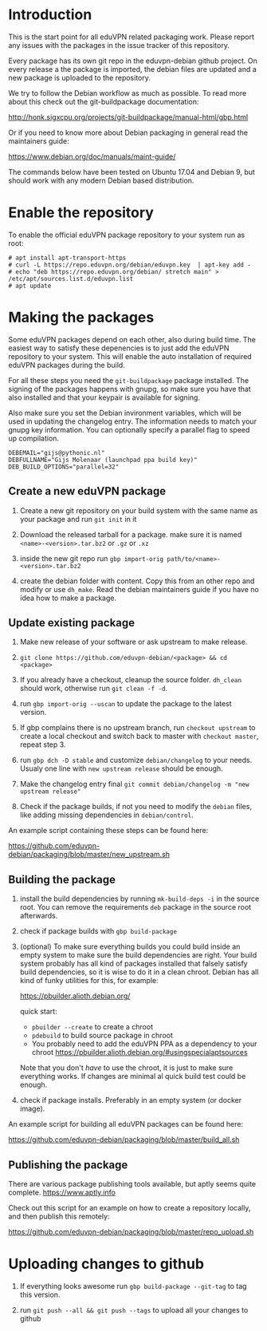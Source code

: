 Introduction
============

This is the start point for all eduVPN related packaging work. Please report any issues with
the packages in the issue tracker of this repository.

Every package has its own git repo in the eduvpn-debian github project. On every release
a the package is imported, the debian files are updated and a new package is uploaded to the repository.

We try to follow the Debian workflow as much as possible. To read more about this check out the
git-buildpackage documentation:

http://honk.sigxcpu.org/projects/git-buildpackage/manual-html/gbp.html

Or if you need to know more about Debian packaging in general read the maintainers guide:

https://www.debian.org/doc/manuals/maint-guide/

The commands below have been tested on Ubuntu 17.04 and Debian 9, but should work with any
modern Debian based distribution.

Enable the repository
=====================

To enable the official eduVPN package repository to your system run as root:

```
# apt install apt-transport-https
# curl -L https://repo.eduvpn.org/debian/eduvpn.key  | apt-key add -
# echo "deb https://repo.eduvpn.org/debian/ stretch main" > /etc/apt/sources.list.d/eduvpn.list
# apt update
```

Making the packages
===================

Some eduVPN packages depend on each other, also during build time. The easiest
way to satisfy these depenencies is to just add the eduVPN repository to your system.
This will enable the auto installation of required eduVPN packages during the build.

For all these steps you need the `git-buildpackage` package installed. The signing
of the packages happens with gnupg, so make sure you have that also installed
and that your keypair is available for signing.

Also make sure you set the Debian invironment variables, which will be used
in updating the changelog entry. The information needs to match your gnupg
key information. You can optionally specify a parallel flag to speed up
compilation.

```
DEBEMAIL="gijs@pythonic.nl"
DEBFULLNAME="Gijs Molenaar (launchpad ppa build key)"
DEB_BUILD_OPTIONS="parallel=32"
```

Create a new eduVPN package
---------------------------

1. Create a new git repository on your build system with the same
   name as your package and run `git init` in it

2. Download the released tarball for a package. make sure it is
   named `<name>-<version>.tar.bz2` or `.gz` or `.xz`

3. inside the new git repo run `gbp import-orig path/to/<name>-<version>.tar.bz2`

4. create the debian folder with content. Copy this from an other
   repo and modify or use `dh_make`. Read the debian maintainers guide if you
   have no idea how to make a package.


Update existing package
-----------------------

1. Make new release of your software or ask upstream to make release. 

2. `git clone https://github.com/eduvpn-debian/<package> && cd <package>`

3. If you already have a checkout, cleanup the source folder. `dh_clean` should
   work, otherwise run `git clean -f -d`.

4. run `gbp import-orig --uscan` to update the package to the latest version.

5. If gbp complains there is no upstream branch, run `checkout upstream` to create
   a local checkout and switch back to master with `checkout master`, repeat step 3.

6. run `gbp dch -D stable` and customize `debian/changelog` to your needs. Usualy one
   line with `new upstream release` should be enough. 
   
7. Make the changelog entry final `git commit debian/changelog -m "new upstream release"`

8. Check if the package builds, if not you need to modify the `debian` files, like adding
   missing dependencies in `debian/control`.
   
An example script containing these steps can be found here:

https://github.com/eduvpn-debian/packaging/blob/master/new_upstream.sh


Building the package
--------------------

1. install the build dependencies by running `mk-build-deps -i` in the source root.
   You can remove the requirements `deb` package in the source root afterwards.

2. check if package builds with `gbp build-package`

3. (optional) To make sure everything builds you could build inside an
   empty system to make sure the build dependencies are right. Your build
   system probably has all kind of packages installed that falsely satisfy build
   dependencies, so it is wise to do it in a clean chroot. Debian has all kind of
   funky utilities for this, for example:

   https://pbuilder.alioth.debian.org/

   quick start:

    * `pbuilder --create` to create a chroot
    * `pdebuild` to build source package in chroot
    * You probably need to add the eduVPN PPA as a dependency to your chroot
      https://pbuilder.alioth.debian.org/#usingspecialaptsources

    Note that you don't *have* to use the chroot, it is just to make sure
    everything works. If changes are minimal al quick build test could be
    enough.

4. check if package installs. Preferably in an empty system (or docker image).

An example script for building all eduVPN packages can be found here:

https://github.com/eduvpn-debian/packaging/blob/master/build_all.sh

Publishing the package
----------------------

There are various package publishing tools available, but aptly seems quite
complete. https://www.aptly.info

Check out this script for an example on how to create a repository locally,
and then publish this remotely:

https://github.com/eduvpn-debian/packaging/blob/master/repo_upload.sh


Uploading changes to github
===========================

1. If everything looks awesome run `gbp build-package --git-tag` to
   tag this version.

2. run `git push --all && git push --tags` to upload all your changes to github


